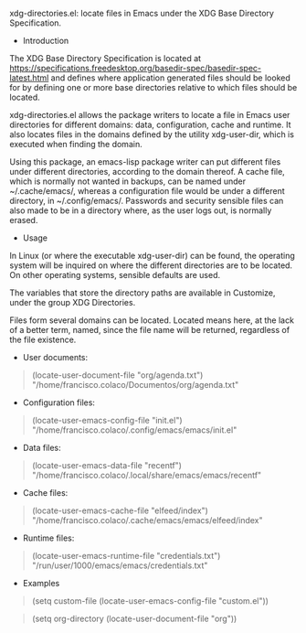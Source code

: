 xdg-directories.el: locate files in Emacs under the XDG Base Directory
Specification.

* Introduction

The XDG Base Directory Specification is located at
https://specifications.freedesktop.org/basedir-spec/basedir-spec-latest.html
and defines where application generated files should be looked for by
defining one or more base directories relative to which files should
be located.

xdg-directories.el allows the package writers to locate a file in
Emacs user directories for different domains: data, configuration,
cache and runtime.  It also locates files in the domains defined by the
utility xdg-user-dir, which is executed when finding the domain.

Using this package, an emacs-lisp package writer can put different
files under different directories, according to the domain thereof.  A
cache file, which is normally not wanted in backups, can be named
under ~/.cache/emacs/<filename>, whereas a configuration file would be
under a different directory, in ~/.config/emacs/.  Passwords and
security sensible files can also made to be in a directory where, as
the user logs out, is normally erased.

* Usage

In Linux (or where the executable xdg-user-dir) can be found, the
operating system will be inquired on where the different directories
are to be located.  On other operating systems, sensible defaults are
used.

The variables that store the directory paths are available in
Customize, under the group XDG Directories.

Files form several domains can be located.  Located means here, at the
lack of a better term, named, since the file name will be returned,
regardless of the file existence.

- User documents:

> (locate-user-document-file "org/agenda.txt")
> "/home/francisco.colaco/Documentos/org/agenda.txt"

- Configuration files:

> (locate-user-emacs-config-file "init.el")
> "/home/francisco.colaco/.config/emacs/emacs/init.el"

- Data files:

> (locate-user-emacs-data-file "recentf")
> "/home/francisco.colaco/.local/share/emacs/emacs/recentf"

- Cache files:

> (locate-user-emacs-cache-file "elfeed/index")
> "/home/francisco.colaco/.cache/emacs/emacs/elfeed/index"

- Runtime files:

> (locate-user-emacs-runtime-file "credentials.txt")
> "/run/user/1000/emacs/emacs/credentials.txt"

* Examples

> (setq custom-file (locate-user-emacs-config-file "custom.el"))

> (setq org-directory (locate-user-document-file "org"))
